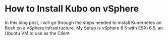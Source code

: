 # How to Install Kubo on vSphere

In this blog post, I will go through the steps needed to install Kubernetes on Bosh on a vSphere Infrastructure. My Setup is vSphere 6.5 with ESXi 6.5, an Ubuntu VM to use as the Client

